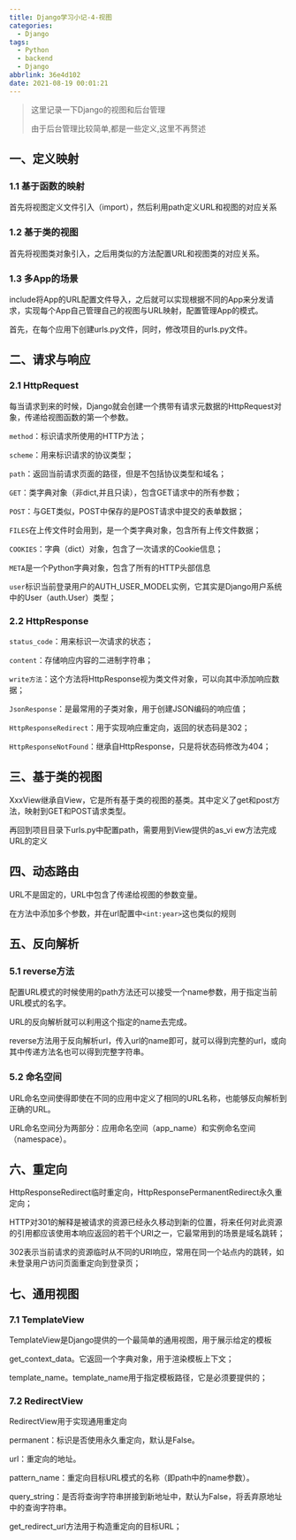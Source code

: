 ```yaml
---
title: Django学习小记-4-视图
categories:
  - Django
tags:
  - Python
  - backend
  - Django
abbrlink: 36e4d102
date: 2021-08-19 00:01:21
---
```


>这里记录一下Django的视图和后台管理
>
>由于后台管理比较简单,都是一些定义,这里不再赘述

## 一、定义映射

### 1.1 基于函数的映射

首先将视图定义文件引入（import），然后利用path定义URL和视图的对应关系

### 1.2 基于类的视图

首先将视图类对象引入，之后用类似的方法配置URL和视图类的对应关系。

### 1.3 多App的场景

include将App的URL配置文件导入，之后就可以实现根据不同的App来分发请求，实现每个App自己管理自己的视图与URL映射，配置管理App的模式。

首先，在每个应用下创建urls.py文件，同时，修改项目的urls.py文件。

## 二、请求与响应

### 2.1 HttpRequest

每当请求到来的时候，Django就会创建一个携带有请求元数据的HttpRequest对象，传递给视图函数的第一个参数。

`method`：标识请求所使用的HTTP方法；

`scheme`：用来标识请求的协议类型；

`path`：返回当前请求页面的路径，但是不包括协议类型和域名；

`GET`：类字典对象（非dict,并且只读），包含GET请求中的所有参数；

`POST`：与GET类似，POST中保存的是POST请求中提交的表单数据；

`FILES`在上传文件时会用到，是一个类字典对象，包含所有上传文件数据；

`COOKIES`：字典（dict）对象，包含了一次请求的Cookie信息；

`META`是一个Python字典对象，包含了所有的HTTP头部信息

`user`标识当前登录用户的AUTH_USER_MODEL实例，它其实是Django用户系统中的User（auth.User）类型；

### 2.2 HttpResponse

`status_code`：用来标识一次请求的状态；

`content`：存储响应内容的二进制字符串；

`write方法`：这个方法将HttpResponse视为类文件对象，可以向其中添加响应数据；

`JsonResponse`：是最常用的子类对象，用于创建JSON编码的响应值；

`HttpResponseRedirect`：用于实现响应重定向，返回的状态码是302；

`HttpResponseNotFound`：继承自HttpResponse，只是将状态码修改为404；

## 三、基于类的视图

XxxView继承自View，它是所有基于类的视图的基类。其中定义了get和post方法，映射到GET和POST请求类型。

再回到项目目录下urls.py中配置path，需要用到View提供的as_vi ew方法完成URL的定义

## 四、动态路由

URL不是固定的，URL中包含了传递给视图的参数变量。

在方法中添加多个参数，并在url配置中`<int:year>`这也类似的规则

## 五、反向解析

### 5.1 reverse方法

配置URL模式的时候使用的path方法还可以接受一个name参数，用于指定当前URL模式的名字。

URL的反向解析就可以利用这个指定的name去完成。

reverse方法用于反向解析url，传入url的name即可，就可以得到完整的url，或向其中传递方法名也可以得到完整字符串。

### 5.2 命名空间

URL命名空间使得即使在不同的应用中定义了相同的URL名称，也能够反向解析到正确的URL。

URL命名空间分为两部分：应用命名空间（app_name）和实例命名空间（namespace）。

## 六、重定向

HttpResponseRedirect临时重定向，HttpResponsePermanentRedirect永久重定向；

HTTP对301的解释是被请求的资源已经永久移动到新的位置，将来任何对此资源的引用都应该使用本响应返回的若干个URI之一，它最常用到的场景是域名跳转；

302表示当前请求的资源临时从不同的URI响应，常用在同一个站点内的跳转，如未登录用户访问页面重定向到登录页；

## 七、通用视图

### 7.1 TemplateView

TemplateView是Django提供的一个最简单的通用视图，用于展示给定的模板

get_context_data。它返回一个字典对象，用于渲染模板上下文；

template_name。template_name用于指定模板路径，它是必须要提供的；

### 7.2 RedirectView

RedirectView用于实现通用重定向

permanent：标识是否使用永久重定向，默认是False。

url：重定向的地址。

pattern_name：重定向目标URL模式的名称（即path中的name参数）。

query_string：是否将查询字符串拼接到新地址中，默认为False，将丢弃原地址中的查询字符串。

get_redirect_url方法用于构造重定向的目标URL；